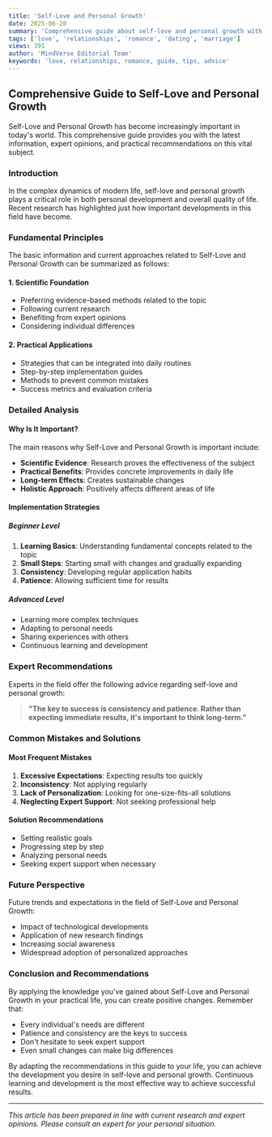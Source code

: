 ```yaml
---
title: 'Self-Love and Personal Growth'
date: 2025-06-20
summary: 'Comprehensive guide about self-love and personal growth with expert insights and practical advice.'
tags: ['love', 'relationships', 'romance', 'dating', 'marriage']
views: 391
author: 'MindVerse Editorial Team'
keywords: 'love, relationships, romance, guide, tips, advice'
---
```


## Comprehensive Guide to Self-Love and Personal Growth

Self-Love and Personal Growth has become increasingly important in today's world. This comprehensive guide provides you with the latest information, expert opinions, and practical recommendations on this vital subject.

### Introduction

In the complex dynamics of modern life, self-love and personal growth plays a critical role in both personal development and overall quality of life. Recent research has highlighted just how important developments in this field have become.

### Fundamental Principles

The basic information and current approaches related to Self-Love and Personal Growth can be summarized as follows:

#### 1. Scientific Foundation
- Preferring evidence-based methods related to the topic
- Following current research
- Benefiting from expert opinions
- Considering individual differences

#### 2. Practical Applications
- Strategies that can be integrated into daily routines
- Step-by-step implementation guides
- Methods to prevent common mistakes
- Success metrics and evaluation criteria

### Detailed Analysis

#### Why Is It Important?
The main reasons why Self-Love and Personal Growth is important include:

- **Scientific Evidence**: Research proves the effectiveness of the subject
- **Practical Benefits**: Provides concrete improvements in daily life
- **Long-term Effects**: Creates sustainable changes
- **Holistic Approach**: Positively affects different areas of life

#### Implementation Strategies

##### Beginner Level
1. **Learning Basics**: Understanding fundamental concepts related to the topic
2. **Small Steps**: Starting small with changes and gradually expanding
3. **Consistency**: Developing regular application habits
4. **Patience**: Allowing sufficient time for results

##### Advanced Level
- Learning more complex techniques
- Adapting to personal needs
- Sharing experiences with others
- Continuous learning and development

### Expert Recommendations

Experts in the field offer the following advice regarding self-love and personal growth:

> **"The key to success is consistency and patience. Rather than expecting immediate results, it's important to think long-term."**

### Common Mistakes and Solutions

#### Most Frequent Mistakes
1. **Excessive Expectations**: Expecting results too quickly
2. **Inconsistency**: Not applying regularly
3. **Lack of Personalization**: Looking for one-size-fits-all solutions
4. **Neglecting Expert Support**: Not seeking professional help

#### Solution Recommendations
- Setting realistic goals
- Progressing step by step
- Analyzing personal needs
- Seeking expert support when necessary

### Future Perspective

Future trends and expectations in the field of Self-Love and Personal Growth:

- Impact of technological developments
- Application of new research findings
- Increasing social awareness
- Widespread adoption of personalized approaches

### Conclusion and Recommendations

By applying the knowledge you've gained about Self-Love and Personal Growth in your practical life, you can create positive changes. Remember that:

- Every individual's needs are different
- Patience and consistency are the keys to success
- Don't hesitate to seek expert support
- Even small changes can make big differences

By adapting the recommendations in this guide to your life, you can achieve the development you desire in self-love and personal growth. Continuous learning and development is the most effective way to achieve successful results.

---

*This article has been prepared in line with current research and expert opinions. Please consult an expert for your personal situation.*
